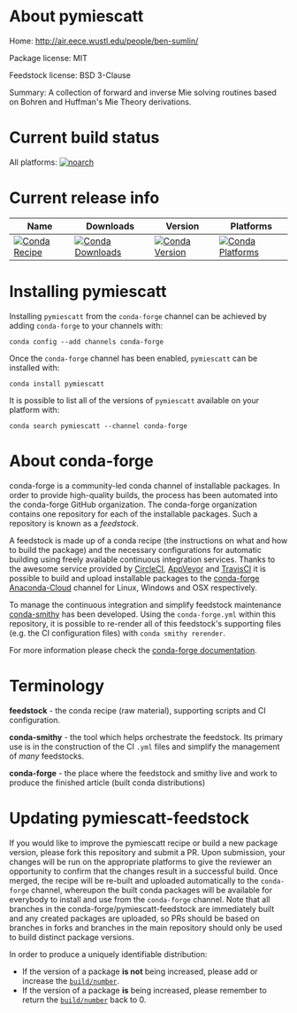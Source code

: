 About pymiescatt
================

Home: http://air.eece.wustl.edu/people/ben-sumlin/

Package license: MIT

Feedstock license: BSD 3-Clause

Summary: A collection of forward and inverse Mie solving routines based on Bohren and Huffman's Mie Theory derivations.



Current build status
====================

All platforms:
[![noarch](https://img.shields.io/circleci/project/github/conda-forge/pymiescatt-feedstock/master.svg?label=noarch)](https://circleci.com/gh/conda-forge/pymiescatt-feedstock)

Current release info
====================

| Name | Downloads | Version | Platforms |
| --- | --- | --- | --- |
| [![Conda Recipe](https://img.shields.io/badge/recipe-pymiescatt-green.svg)](https://anaconda.org/conda-forge/pymiescatt) | [![Conda Downloads](https://img.shields.io/conda/dn/conda-forge/pymiescatt.svg)](https://anaconda.org/conda-forge/pymiescatt) | [![Conda Version](https://img.shields.io/conda/vn/conda-forge/pymiescatt.svg)](https://anaconda.org/conda-forge/pymiescatt) | [![Conda Platforms](https://img.shields.io/conda/pn/conda-forge/pymiescatt.svg)](https://anaconda.org/conda-forge/pymiescatt) |

Installing pymiescatt
=====================

Installing `pymiescatt` from the `conda-forge` channel can be achieved by adding `conda-forge` to your channels with:

```
conda config --add channels conda-forge
```

Once the `conda-forge` channel has been enabled, `pymiescatt` can be installed with:

```
conda install pymiescatt
```

It is possible to list all of the versions of `pymiescatt` available on your platform with:

```
conda search pymiescatt --channel conda-forge
```


About conda-forge
=================

conda-forge is a community-led conda channel of installable packages.
In order to provide high-quality builds, the process has been automated into the
conda-forge GitHub organization. The conda-forge organization contains one repository
for each of the installable packages. Such a repository is known as a *feedstock*.

A feedstock is made up of a conda recipe (the instructions on what and how to build
the package) and the necessary configurations for automatic building using freely
available continuous integration services. Thanks to the awesome service provided by
[CircleCI](https://circleci.com/), [AppVeyor](https://www.appveyor.com/)
and [TravisCI](https://travis-ci.org/) it is possible to build and upload installable
packages to the [conda-forge](https://anaconda.org/conda-forge)
[Anaconda-Cloud](https://anaconda.org/) channel for Linux, Windows and OSX respectively.

To manage the continuous integration and simplify feedstock maintenance
[conda-smithy](https://github.com/conda-forge/conda-smithy) has been developed.
Using the ``conda-forge.yml`` within this repository, it is possible to re-render all of
this feedstock's supporting files (e.g. the CI configuration files) with ``conda smithy rerender``.

For more information please check the [conda-forge documentation](https://conda-forge.org/docs/).

Terminology
===========

**feedstock** - the conda recipe (raw material), supporting scripts and CI configuration.

**conda-smithy** - the tool which helps orchestrate the feedstock.
                   Its primary use is in the construction of the CI ``.yml`` files
                   and simplify the management of *many* feedstocks.

**conda-forge** - the place where the feedstock and smithy live and work to
                  produce the finished article (built conda distributions)


Updating pymiescatt-feedstock
=============================

If you would like to improve the pymiescatt recipe or build a new
package version, please fork this repository and submit a PR. Upon submission,
your changes will be run on the appropriate platforms to give the reviewer an
opportunity to confirm that the changes result in a successful build. Once
merged, the recipe will be re-built and uploaded automatically to the
`conda-forge` channel, whereupon the built conda packages will be available for
everybody to install and use from the `conda-forge` channel.
Note that all branches in the conda-forge/pymiescatt-feedstock are
immediately built and any created packages are uploaded, so PRs should be based
on branches in forks and branches in the main repository should only be used to
build distinct package versions.

In order to produce a uniquely identifiable distribution:
 * If the version of a package **is not** being increased, please add or increase
   the [``build/number``](https://conda.io/docs/user-guide/tasks/build-packages/define-metadata.html#build-number-and-string).
 * If the version of a package **is** being increased, please remember to return
   the [``build/number``](https://conda.io/docs/user-guide/tasks/build-packages/define-metadata.html#build-number-and-string)
   back to 0.
